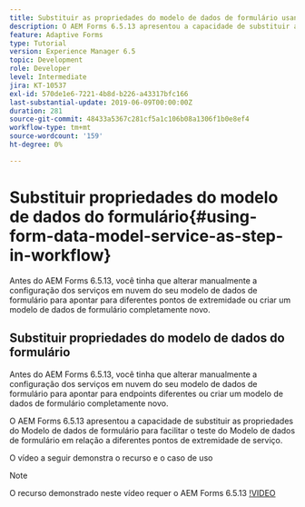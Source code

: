 ```yaml
---
title: Substituir as propriedades do modelo de dados de formulário usando a configuração OSGi
description: O AEM Forms 6.5.13 apresentou a capacidade de substituir as propriedades do modelo de dados de formulário para facilitar o teste de um modelo de dados de formulário em relação a diferentes pontos de extremidade.
feature: Adaptive Forms
type: Tutorial
version: Experience Manager 6.5
topic: Development
role: Developer
level: Intermediate
jira: KT-10537
exl-id: 570de1e6-7221-4b8d-b226-a43317bfc166
last-substantial-update: 2019-06-09T00:00:00Z
duration: 281
source-git-commit: 48433a5367c281cf5a1c106b08a1306f1b0e8ef4
workflow-type: tm+mt
source-wordcount: '159'
ht-degree: 0%

---
```


# Substituir propriedades do modelo de dados do formulário{#using-form-data-model-service-as-step-in-workflow}

Antes do AEM Forms 6.5.13, você tinha que alterar manualmente a configuração dos serviços em nuvem do seu modelo de dados de formulário para apontar para diferentes pontos de extremidade ou criar um modelo de dados de formulário completamente novo.

## Substituir propriedades do modelo de dados do formulário

Antes do AEM Forms 6.5.13, você tinha que alterar manualmente a configuração dos serviços em nuvem do seu modelo de dados de formulário para apontar para endpoints diferentes ou criar um modelo de dados de formulário completamente novo.

O AEM Forms 6.5.13 apresentou a capacidade de substituir as propriedades do Modelo de dados de formulário para facilitar o teste do Modelo de dados de formulário em relação a diferentes pontos de extremidade de serviço.

O vídeo a seguir demonstra o recurso e o caso de uso

>[!NOTE]
>O recurso demonstrado neste vídeo requer o AEM Forms 6.5.13
>[!VIDEO](https://video.tv.adobe.com/v/3411985?quality=12&learn=on&captions=por_br)
